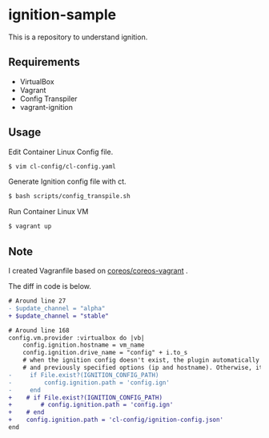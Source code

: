 # ignition-sample

This is a repository to understand ignition.

## Requirements

- VirtualBox
- Vagrant
- Config Transpiler
- vagrant-ignition

## Usage

Edit Container Linux Config file.

```bash
$ vim cl-config/cl-config.yaml
```

Generate Ignition config file with ct.

```bash
$ bash scripts/config_transpile.sh
```

Run Container Linux VM

```bash
$ vagrant up
```

## Note

I created Vagranfile based on [coreos/coreos-vagrant](https://github.com/coreos/coreos-vagrant) .

The diff in code is below.

```diff
# Around line 27
- $update_channel = "alpha"
+ $update_channel = "stable"

# Around line 168
config.vm.provider :virtualbox do |vb|
    config.ignition.hostname = vm_name
    config.ignition.drive_name = "config" + i.to_s
    # when the ignition config doesn't exist, the plugin automatically generates a very basic Ignition with the ssh key
    # and previously specified options (ip and hostname). Otherwise, it appends those to the provided config.ign below
-     if File.exist?(IGNITION_CONFIG_PATH)
-         config.ignition.path = 'config.ign'
-     end
+    # if File.exist?(IGNITION_CONFIG_PATH)
+        # config.ignition.path = 'config.ign'
+    # end
+    config.ignition.path = 'cl-config/ignition-config.json'
end
```
